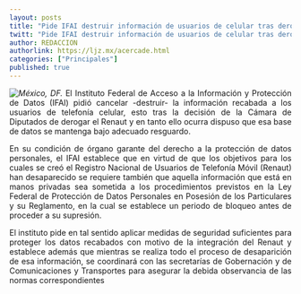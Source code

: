 ```yaml
---
layout: posts
title: "Pide IFAI destruir información de usuarios de celular tras derogar Renaut"
twitt: "Pide IFAI destruir información de usuarios de celular tras derogar Renaut"
author: REDACCION
authorlink: https://ljz.mx/acercade.html
categories: ["Principales"]
published: true
---
```

<p style="text-align: justify;">
  <img src="images/stories/fotos_marzo/renaut.jpg" border="0" style="float: left;" /><em>México, DF.</em> El Instituto Federal de Acceso a la Información y Protección de Datos (IFAI) pidió cancelar -destruir- la información recabada a los usuarios de telefonía celular, esto tras la decisión de la Cámara de Diputados de derogar el Renaut y en tanto ello ocurra dispuso que esa base de datos se mantenga bajo adecuado resguardo.
</p>

<p style="text-align: justify;">
  En su condición de órgano garante del derecho a la protección de datos personales, el IFAI establece que en virtud de que los objetivos para los cuales se creó el Registro Nacional de Usuarios de Telefonía Móvil (Renaut) han desaparecido se requiere también que aquella información que está en manos privadas sea sometida a los procedimientos previstos en la Ley Federal de Protección de Datos Personales en Posesión de los Particulares y su Reglamento, en la cual se establece un periodo de bloqueo antes de proceder a su supresión.
</p>

<p style="text-align: justify;">
  El instituto pide en tal sentido aplicar medidas de seguridad suficientes para proteger los datos recabados con motivo de la integración del Renaut y establece además que mientras se realiza todo el proceso de desaparición de esa información, se coordinará con las secretarías de Gobernación y de Comunicaciones y Transportes para asegurar la debida observancia de las normas correspondientes
</p>

